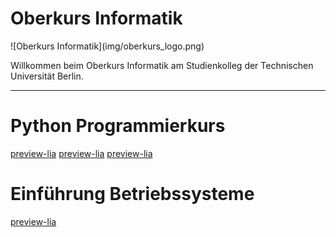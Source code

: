 <!--
author:   Tilman Schieber
email:    tilman.schieber@tu-berlin.de
version:  1.2.0
date:     2024
language: de
logo:     img/oberkurs_logo.png
icon:     img/TU_Logo_kurz.svg
comment:  Oberkurs Informatik am Studienkolleg der
          Technischen Universität Berlin.
link:     styles/main.css

@style

h1 {
  display: none;
}

img.card__logo {
  height: 20px !important;
}

@end
-->

# Oberkurs Informatik


<div class="center">
![Oberkurs Informatik](img/oberkurs_logo.png)

<!-- class="lead" -->
Willkommen beim Oberkurs Informatik am Studienkolleg der Technischen Universität Berlin.

</div>

---


Python Programmierkurs
======================
[preview-lia](1_Einfuehrung.md)
[preview-lia](2_Werte&Variablen.md)
[preview-lia](3_Entscheidungen.md)


<div style="display:none">

[preview-lia](4_Wiederholung.md)

</div>

Einführung Betriebssysteme
==========================
[preview-lia](A_Linux.md)
